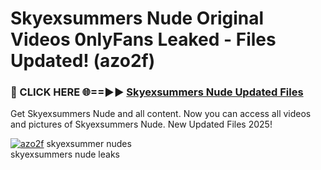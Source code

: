# Skyexsummers Nude Original Videos 0nlyFans Leaked - Files Updated! (azo2f)

<h3>🔴 CLICK HERE 🌐==►► <a href="https://tinyurl.com/5h6xmrr3" rel="nofollow">Skyexsummers Nude Updated Files</a></h3>

Get Skyexsummers Nude and all content. Now you can access all videos and pictures of Skyexsummers Nude. New Updated Files 2025!

[![azo2f](https://i.imgur.com/KVD873Z.gif)](https://tinyurl.com/5h6xmrr3)
skyexsummer nudes<br>
skyexsummers nude leaks